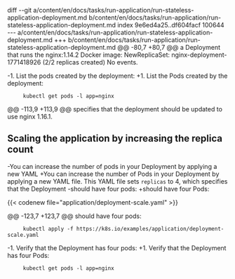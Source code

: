 diff --git a/content/en/docs/tasks/run-application/run-stateless-application-deployment.md b/content/en/docs/tasks/run-application/run-stateless-application-deployment.md
index 9e6ed4a25..df604facf 100644
--- a/content/en/docs/tasks/run-application/run-stateless-application-deployment.md
+++ b/content/en/docs/tasks/run-application/run-stateless-application-deployment.md
@@ -80,7 +80,7 @@ a Deployment that runs the nginx:1.14.2 Docker image:
         NewReplicaSet:    nginx-deployment-1771418926 (2/2 replicas created)
         No events.
 
-1. List the pods created by the deployment:
+1. List the Pods created by the deployment:
 
         kubectl get pods -l app=nginx
 
@@ -113,9 +113,9 @@ specifies that the deployment should be updated to use nginx 1.16.1.
 
 ## Scaling the application by increasing the replica count
 
-You can increase the number of pods in your Deployment by applying a new YAML
+You can increase the number of Pods in your Deployment by applying a new YAML
 file. This YAML file sets `replicas` to 4, which specifies that the Deployment
-should have four pods:
+should have four Pods:
 
 {{< codenew file="application/deployment-scale.yaml" >}}
 
@@ -123,7 +123,7 @@ should have four pods:
 
         kubectl apply -f https://k8s.io/examples/application/deployment-scale.yaml
 
-1. Verify that the Deployment has four pods:
+1. Verify that the Deployment has four Pods:
 
         kubectl get pods -l app=nginx
 

